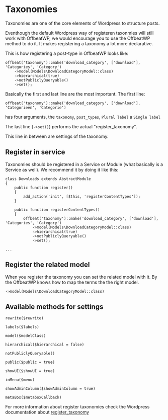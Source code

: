 # Taxonomies

Taxonomies are one of the core elements of Wordpress to structure posts. 

Eventhough the default Wordpress way of registeren taxonmies will still work with OffbeatWP, we would encourage you to use the OffbeatWP method to do it. It makes registering a taxonomy a lot more declarative. 

This is how registering a post-type in OffbeatWP looks like:

```
offbeat('taxonomy')::make('download_category', ['download'], 'Categories', 'Category')
    ->model(Models\DownloadCategoryModel::class)
    ->hierarchical(true)
    ->notPubliclyQueryable()
    ->set();
```

Basically the first and last line are the most important. The first line:

`offbeat('taxonomy')::make('download_category', ['download'], 'Categorieën', 'Categorie')`

has four arguments, the `taxonomy`, `post_types`, `Plural label` a `Single label`

The last line (`->set()`) performs the actual "register_taxonomy".

This line in between are settings of the taxonomy.

## Register in service

Taxonomies should be registered in a Service or Module (what basically is a Service as well). We recommend it by doing it like this:

```
class Downloads extends AbstractModule
{
    public function register()
    {
        add_action('init', [$this, 'registerContentTypes']);
    }

    public function registerContentTypes()
    {
        offbeat('taxonomy')::make('download_category', ['download'], 'Categories', 'Category')
            ->model(Models\DownloadCategoryModel::class)
            ->hierarchical(true)
            ->notPubliclyQueryable()
            ->set();

...
```

## Register the related model

When you register the taxonomy you can set the related model with it. By the OffbeatWP knows how to map the terms the the right model.

`->model(Models\DownloadCategoryModel::class)`


## Available methods for settings

`rewrite($rewrite)`

`labels($labels)`

`model($modelClass)`

`hierarchical($hierarchical = false)`

`notPubliclyQueryable()`

`public($public = true)`

`showUI($showUI = true)`

`inMenu($menu)`

`showAdminColumn($showAdminColumn = true)`

`metaBox($metaboxCallback)`

For more information about register taxonomies check the Wordpress documentation about [register_taxonomy](https://codex.wordpress.org/Function_Reference/register_taxonomy)


